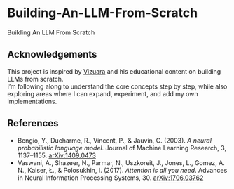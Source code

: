 # Building-An-LLM-From-Scratch
Building An LLM From Scratch

## Acknowledgements

This project is inspired by [Vizuara](https://www.youtube.com/@Vizuara) and his educational content on building LLMs from scratch.  
I’m following along to understand the core concepts step by step, while also exploring areas where I can expand, experiment, and add my own implementations.

## References

- Bengio, Y., Ducharme, R., Vincent, P., & Jauvin, C. (2003). *A neural probabilistic language model*. Journal of Machine Learning Research, 3, 1137–1155. [arXiv:1409.0473](https://arxiv.org/abs/1409.0473)  
- Vaswani, A., Shazeer, N., Parmar, N., Uszkoreit, J., Jones, L., Gomez, A. N., Kaiser, Ł., & Polosukhin, I. (2017). *Attention is all you need*. Advances in Neural Information Processing Systems, 30. [arXiv:1706.03762](https://arxiv.org/abs/1706.03762)
